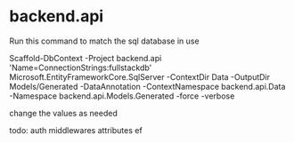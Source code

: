 # backend.api

Run this command to match the sql database in use

Scaffold-DbContext -Project backend.api 'Name=ConnectionStrings:fullstackdb' Microsoft.EntityFrameworkCore.SqlServer -ContextDir Data -OutputDir Models/Generated -DataAnnotation -ContextNamespace backend.api.Data -Namespace backend.api.Models.Generated -force -verbose

change the values as needed

todo:
auth
middlewares
attributes
ef